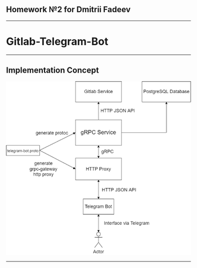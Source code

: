 ## Homework №2 for Dmitrii Fadeev
***
# Gitlab-Telegram-Bot
***
## Implementation Concept

![implementation concept](docs/concept.png "Implementation Concept")
***
